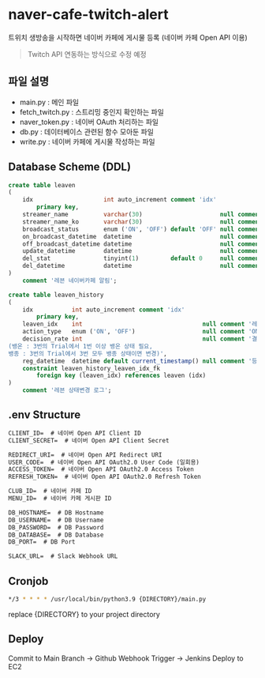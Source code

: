 # naver-cafe-twitch-alert
트위치 생방송을 시작하면 네이버 카페에 게시물 등록 (네이버 카페 Open API 이용)

> Twitch API 연동하는 방식으로 수정 예정

## 파일 설명
- main.py : 메인 파일
- fetch_twitch.py : 스트리밍 중인지 확인하는 파일
- naver_token.py : 네이버 OAuth 처리하는 파일
- db.py : 데이터베이스 관련된 함수 모아둔 파일
- write.py : 네이버 카페에 게시물 작성하는 파일

## Database Scheme (DDL)
```sql
create table leaven
(
    idx                    int auto_increment comment 'idx'
        primary key,
    streamer_name          varchar(30)                      null comment '스트리머 닉네임 (name)',
    streamer_name_ko       varchar(30)                      null comment '스트리머 닉네임 (한글)',
    broadcast_status       enum ('ON', 'OFF') default 'OFF' null comment '뱅종 OFF, 뱅온 ON',
    on_broadcast_datetime  datetime                         null comment '방송 시작 일시',
    off_broadcast_datetime datetime                         null comment '방송 종료 일시',
    update_datetime        datetime                         null comment '수정 일시',
    del_stat               tinyint(1)         default 0     null comment '삭제 여부',
    del_datetime           datetime                         null comment '삭제일시'
)
    comment '레븐 네이버카페 알림';

```

```sql
create table leaven_history
(
    idx           int auto_increment comment 'idx'
        primary key,
    leaven_idx    int                                  null comment '레븐 멤버 idx',
    action_type   enum ('ON', 'OFF')                   null comment 'ON/OFF 여부',
    decision_rate int                                  null comment '결정 비율
(뱅온 : 3번의 Trial에서 1번 이상 뱅온 상태 필요, 
뱅종 : 3번의 Trial에서 3번 모두 뱅종 상태이면 변경)',
    reg_datetime  datetime default current_timestamp() null comment '등록일시',
    constraint leaven_history_leaven_idx_fk
        foreign key (leaven_idx) references leaven (idx)
)
    comment '레븐 상태변경 로그';
```

## .env Structure
```txt
CLIENT_ID=  # 네이버 Open API Client ID
CLIENT_SECRET=  # 네이버 Open API Client Secret

REDIRECT_URI=  # 네이버 Open API Redirect URI
USER_CODE=  # 네이버 Open API OAuth2.0 User Code (일회용)
ACCESS_TOKEN=  # 네이버 Open API OAuth2.0 Access Token
REFRESH_TOKEN=  # 네이버 Open API OAuth2.0 Refresh Token

CLUB_ID=  # 네이버 카페 ID
MENU_ID=  # 네이버 카페 게시판 ID

DB_HOSTNAME=  # DB Hostname
DB_USERNAME=  # DB Username
DB_PASSWORD=  # DB Password
DB_DATABASE=  # DB Database
DB_PORT=  # DB Port

SLACK_URL=  # Slack Webhook URL
```

## Cronjob
```sh
*/3 * * * * /usr/local/bin/python3.9 {DIRECTORY}/main.py
```
replace {DIRECTORY} to your project directory

## Deploy
Commit to Main Branch -> Github Webhook Trigger -> Jenkins Deploy to EC2
